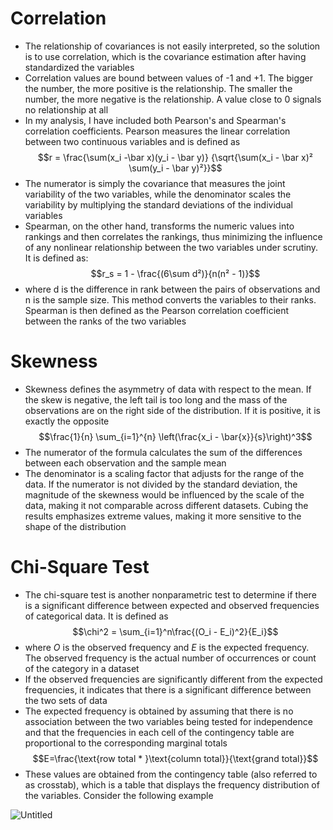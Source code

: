 # Correlation
- The relationship of covariances is not easily interpreted, so the solution is to use correlation, which is the covariance estimation after having standardized the variables
- Correlation values are bound between values of -1 and +1. The bigger the number, the more positive is the relationship. The smaller the number, the more negative is the relationship. A value close to 0 signals no relationship at all
- In my analysis, I have included both Pearson's and Spearman's correlation coefficients. Pearson measures the linear correlation between two continuous variables and is defined as 
$$r = \frac{\sum(x_i -\bar x)(y_i - \bar y)} {\sqrt{\sum(x_i - \bar x)² \sum(y_i - \bar y)²}}$$
- The numerator is simply the covariance that measures the joint variability of the two variables, while the denominator scales the variability by multiplying the standard deviations of the individual variables
- Spearman, on the other hand, transforms the numeric values into rankings and then correlates the rankings, thus minimizing the influence of any nonlinear relationship between the two variables under scrutiny. It is defined as:
$$r_s = 1 - \frac{(6\sum d²)}{n(n² - 1)}$$
- where d is the difference in rank between the pairs of observations and n is the sample size. This method converts the variables to their ranks. Spearman is then defined as the Pearson correlation coefficient between the ranks of the two variables

# Skewness
- Skewness defines the asymmetry of data with respect to the mean. If the skew is negative, the left tail is too long and the mass of the observations are on the right side of the distribution. If it is positive, it is exactly the opposite
$$\frac{1}{n} \sum_{i=1}^{n} \left(\frac{x_i - \bar{x}}{s}\right)^3$$
- The numerator of the formula calculates the sum of the differences between each observation and the sample mean
- The denominator is a scaling factor that adjusts for the range of the data. If the numerator is not divided by the standard deviation, the magnitude of the skewness would be influenced by the scale of the data, making it not comparable across different datasets. Cubing the results emphasizes extreme values, making it more sensitive to the shape of the distribution

# Chi-Square Test
- The chi-square test is another nonparametric test to determine if there is a significant difference between expected and observed frequencies of categorical data. It is defined as
$$\chi^2 = \sum_{i=1}^n\frac{(O_i - E_i)^2}{E_i}$$
- where *O* is the observed frequency and *E* is the expected frequency. The observed frequency is the actual number of occurrences or count of the category in a dataset
- If the observed frequencies are significantly different from the expected frequencies, it indicates that there is a significant difference between the two sets of data
- The expected frequency is obtained by assuming that there is no association between the two variables being tested for independence and that the frequencies in each cell of the contingency table are proportional to the corresponding marginal totals
$$E=\frac{\text{row total * }\text{column total}}{\text{grand total}}$$   
- These values are obtained from the contingency table (also referred to as crosstab), which is a table that displays the frequency distribution of the variables. Consider the following example
    
![Untitled](https://s3-us-west-2.amazonaws.com/secure.notion-static.com/1a92ba5e-db1f-40b6-bfb0-72395ab0539e/Untitled.png)
